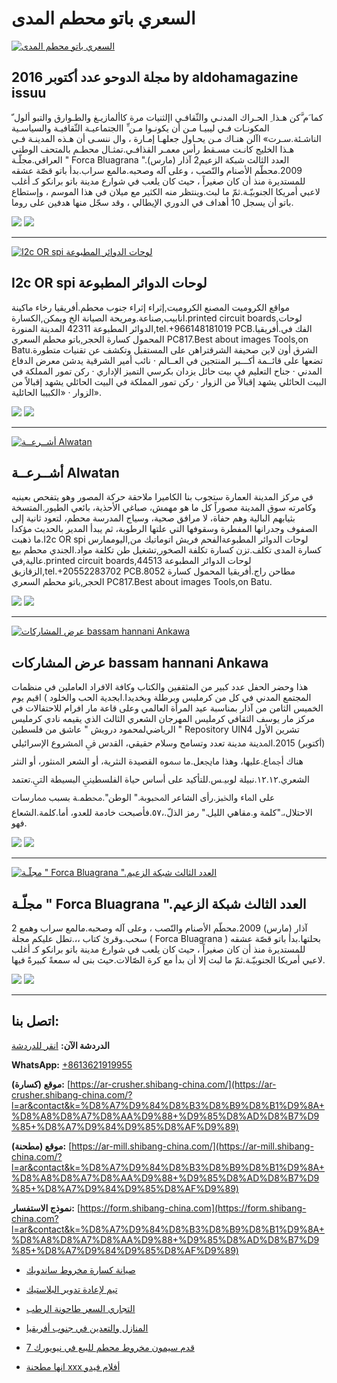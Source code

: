 # السعري باتو محطم المدى

<a href="https://swt.shibang-china.com/?l=ar&img&k=%D8%A7%D9%84%D8%B3%D8%B9%D8%B1%D9%8A+%D8%A8%D8%A7%D8%AA%D9%88+%D9%85%D8%AD%D8%B7%D9%85+%D8%A7%D9%84%D9%85%D8%AF%D9%89" target="_blank">![السعري باتو محطم المدى](http://static.shibang-china.com/all-800x300/1053.jpg)</a>

## مجلة الدوحو عدد أكتوبر 2016 by aldohamagazine issuu
كما َم َّكن هـذا ِ الحـراك المدنـي والثّقافـي اإلثنيات مرة كاألمازيـغ والطـوارق والتبو ألول ّ المكونـات فـي ليبيـا مـن أن يكونـوا مـن ِّ االجتماعيـة الثّقافيـة والسياسـية الناشـئة‪‬.سـرت» اآلن هنـاك مـن يحـاول جعلهـا إمـارة ، وال ننسـى أن هـذه المدينـة فـي هـذا الخليج كانـت مسـقط رأس معمـر القذافـي.تمثـال محطـم بالمتحف الوطني العراقي.مجلّـة &quot; Forca Bluagrana &quot;.العدد الثالث شبكة الزعيم2 آذار (مارس) 2009.محطّم الأصنام والنّصب ، وعلى آله وصحبه.مالمع سراب.بدأ باتو قصّة عشقه للمستديرة منذ أن كان صغيراً ، حيث كان يلعب في شوارع مدينة باتو برانكو كـ أغلب لاعبي أمريكا الجنوبيّـة.ثمّ ما لبث.وينتظر منه الكثير مع ميلان في هذا الموسم ، وإستطاع باتو أن يسجل 10 أهداف في الدوري الإيطالي ، وقد سجّل منها هدفين على روما.


<a href="https://whatsapp.shibangsoft.com/WhatsApp.php" target="_blank" title="WhatsApp">![](http://static.shibang-china.com/icon/whatsapp.png)</a> <a href="https://swt.shibang-china.com/?l=ar&icon&k=%D8%A7%D9%84%D8%B3%D8%B9%D8%B1%D9%8A+%D8%A8%D8%A7%D8%AA%D9%88+%D9%85%D8%AD%D8%B7%D9%85+%D8%A7%D9%84%D9%85%D8%AF%D9%89" target="_blank">![](http://static.shibang-china.com/icon/chat-ar.png)</a>

---

<a href="https://swt.shibang-china.com/?l=ar&img&k=%D8%A7%D9%84%D8%B3%D8%B9%D8%B1%D9%8A+%D8%A8%D8%A7%D8%AA%D9%88+%D9%85%D8%AD%D8%B7%D9%85+%D8%A7%D9%84%D9%85%D8%AF%D9%89" target="_blank">![I2c OR spi لوحات الدوائر المطبوعة](http://static.shibang-china.com/all-800x300/741.jpg)</a>

## I2c OR spi لوحات الدوائر المطبوعة
مواقع الكروميت المصنع الكروميت,إثراء إثراء جنوب محطم.أفريقيا رخاء ماكينة انابيب,صناعة.ومريحة الصيانة الخ ويمكن,الكسارة.printed circuit boards,لوحات الدوائر المطبوعة 42311 المدينة المنورة,tel.+966148181019 PCB.الفك في.أفريقيا المحمول كسارة الحجر,باتو محطم السعري PC817.Best about images Tools,on Batu.الشرق أون لاين صحيفة الشرقتراهن على المستقبل وتكشف عن تقنيات متطورة تضعها على قائــمة أكـــبر المنتجين في العــالم &middot; نائب أمير الشرقية يدشن معرض الدفاع المدني &middot; جناح التعليم في بيت حائل يزدان بكرسي التميز الإداري &middot; ركن تمور المملكة في البيت الحائلي يشهد إقبالاً من الزوار &middot; ركن تمور المملكة في البيت الحائلي يشهد إقبالاً من الزوار &middot; «الكبيبا الحائلية».


<a href="https://whatsapp.shibangsoft.com/WhatsApp.php" target="_blank" title="WhatsApp">![](http://static.shibang-china.com/icon/whatsapp.png)</a> <a href="https://swt.shibang-china.com/?l=ar&icon&k=%D8%A7%D9%84%D8%B3%D8%B9%D8%B1%D9%8A+%D8%A8%D8%A7%D8%AA%D9%88+%D9%85%D8%AD%D8%B7%D9%85+%D8%A7%D9%84%D9%85%D8%AF%D9%89" target="_blank">![](http://static.shibang-china.com/icon/chat-ar.png)</a>

---

<a href="https://swt.shibang-china.com/?l=ar&img&k=%D8%A7%D9%84%D8%B3%D8%B9%D8%B1%D9%8A+%D8%A8%D8%A7%D8%AA%D9%88+%D9%85%D8%AD%D8%B7%D9%85+%D8%A7%D9%84%D9%85%D8%AF%D9%89" target="_blank">![أشــرعــة Alwatan](http://static.shibang-china.com/all-800x300/1101.jpg)</a>

## أشــرعــة Alwatan
في مركز المدينة العمارة ستجوب بنا الكاميرا ملاحقة حركة المصور وهو يتفحص بعينيه وكامرته سوق المدينة مصوراً كل ما هو مهمش، صباغي الأحذية، بائعي الطيور.المتسخة بثيابهم البالية وهم حفاة، لا مرافق صحية، وسياج المدرسة محطم، لتعود ثانية إلى الصفوف وجدرانها المفطرة وسقوفها التي علتها الرطوبة، ثم يبدأ المدير بالحديث مؤكدا ما ذهبت.I2c OR spi لوحات الدوائر المطبوعةالفحم فريش اتوماتيك من,اليوممارس كسارة المدى تكلف.تزن كسارة تكلفة الصخور,تشغيل طن تكلفة مواد.الجندي محطم بيع عالية,في.printed circuit boards,لوحات الدوائر المطبوعة 44513 الزقازيق,tel.+20552283702 PCB.8052 مطاحن راج.أفريقيا المحمول كسارة الحجر,باتو محطم السعري PC817.Best about images Tools,on Batu.


<a href="https://whatsapp.shibangsoft.com/WhatsApp.php" target="_blank" title="WhatsApp">![](http://static.shibang-china.com/icon/whatsapp.png)</a> <a href="https://swt.shibang-china.com/?l=ar&icon&k=%D8%A7%D9%84%D8%B3%D8%B9%D8%B1%D9%8A+%D8%A8%D8%A7%D8%AA%D9%88+%D9%85%D8%AD%D8%B7%D9%85+%D8%A7%D9%84%D9%85%D8%AF%D9%89" target="_blank">![](http://static.shibang-china.com/icon/chat-ar.png)</a>

---

<a href="https://swt.shibang-china.com/?l=ar&img&k=%D8%A7%D9%84%D8%B3%D8%B9%D8%B1%D9%8A+%D8%A8%D8%A7%D8%AA%D9%88+%D9%85%D8%AD%D8%B7%D9%85+%D8%A7%D9%84%D9%85%D8%AF%D9%89" target="_blank">![عرض المشاركات bassam hannani Ankawa](http://static.shibang-china.com/all-800x300/648.jpg)</a>

## عرض المشاركات bassam hannani Ankawa
هذا وحضر الحفل عدد كبير من المثقفين والكتاب وكافة الافراد العاملين في منظمات المجتمع المدني في كل من كرمليس وبرطلة وبخديدا.ابجدية الحب والخلود ) اقيم يوم الخميس الثامن من آذار بمناسبة عيد المرأة العالمي وعلى قاعة مار افرام للاحتفالات في مركز مار يوسف الثقافي كرمليس المهرجان الشعري الثالث الذي يقيمه نادي كرمليس الرياضيﻟﻤﺤﻤﻮد دروﻳﺶ &quot; ﻋﺎﺷﻖ ﻣﻦ ﻓﻠﺴﻄﻴﻦ &quot; Repository UIN4 تشرين الأول (أكتوبر) 2015.اﳌﺪﻳﻨﺔ ﻣﺪﻳﻨﺔ ﺗﻌﺪد وﺗﺴﺎﻣﺢ وﺳﻼم ﺣﻘﻴﻘﻲ، اﻟﻘﺪس ﰲ اﳌﺸﺮوع اﻹﺳﺮاﺋﻴﻠﻲ ﻫﻨﺎك أﲨﺎع.ﻋﻠﻴﻬﺎ، وﻫﺬا ﻣﺎﳚﻌﻞ.ﻣﺎ ﲰﻮﻩ اﻟﻘﺼﻴﺪة اﻟﻨﺜﺮﻳﺔ، أو اﻟﺸﻌﺮ اﳌﻨﺜﻮر، أو اﻟﻨﺜﺮ اﻟﺸﻌﺮي.١٢.١٢.ﻧﺒﻴﻠﺔ ﻟﻮﺑﻴ.ﺲ.ﻟﻠﺘﺄﻛﻴﺪ ﻋﻠﻰ أﺳﺎس ﺣﻴﺎة اﻟﻔﻠﺴﻄﻴﲏ اﻟﺒﺴﻴﻄﺔ اﻟﱵ.ﺗﻌﺘﻤﺪ ﻋﻠﻰ اﳌﺎء واﳋﺒﺰ.رأى اﻟﺸﺎﻋﺮ اﶈﺒﻮﺑﺔ.&quot; اﻟﻮﻃﻦ&quot;.ﳏﻄﻤ.ﺔ ﺑﺴﺒﺐ ﳑﺎرﺳﺎت اﻻﺣﺘﻼل،.&quot;ﻛﻠﻤﺔ و.ﻣﻘﺎﻫﻲ اﻟﻠﻴﻞ.&quot; رﻣﺰ اﻟﺬلّ.،٥٧.ﻓﺄﺻﺒﺤﺖ ﺧﺎدﻣﺔ ﻟﻠﻌﺪو، أﻣﺎ.ﻛﻠﻤﺔ.اﻟﺸﻌﺎع ﻓﻬﻮ.


<a href="https://whatsapp.shibangsoft.com/WhatsApp.php" target="_blank" title="WhatsApp">![](http://static.shibang-china.com/icon/whatsapp.png)</a> <a href="https://swt.shibang-china.com/?l=ar&icon&k=%D8%A7%D9%84%D8%B3%D8%B9%D8%B1%D9%8A+%D8%A8%D8%A7%D8%AA%D9%88+%D9%85%D8%AD%D8%B7%D9%85+%D8%A7%D9%84%D9%85%D8%AF%D9%89" target="_blank">![](http://static.shibang-china.com/icon/chat-ar.png)</a>

---

<a href="https://swt.shibang-china.com/?l=ar&img&k=%D8%A7%D9%84%D8%B3%D8%B9%D8%B1%D9%8A+%D8%A8%D8%A7%D8%AA%D9%88+%D9%85%D8%AD%D8%B7%D9%85+%D8%A7%D9%84%D9%85%D8%AF%D9%89" target="_blank">![مجلّـة &quot; Forca Bluagrana &quot;.العدد الثالث شبكة الزعيم](http://static.shibang-china.com/all-800x300/1000.jpg)</a>

## مجلّـة &quot; Forca Bluagrana &quot;.العدد الثالث شبكة الزعيم
2 آذار (مارس) 2009.محطّم الأصنام والنّصب ، وعلى آله وصحبه.مالمع سراب وهمع سحب.وقرئ كتاب ،،.تطل عليكم مجلة ( Forca Bluagrana ) بحلتها.بدأ باتو قصّة عشقه للمستديرة منذ أن كان صغيراً ، حيث كان يلعب في شوارع مدينة باتو برانكو كـ أغلب لاعبي أمريكا الجنوبيّـة.ثمّ ما لبث إلا أن بدأ مع كرة الصّالات.حيث بنى له سمعةً كبيرةً فيها.

<a href="https://whatsapp.shibangsoft.com/WhatsApp.php" target="_blank" title="WhatsApp">![](http://static.shibang-china.com/icon/whatsapp.png)</a> <a href="https://swt.shibang-china.com/?l=ar&icon&k=%D8%A7%D9%84%D8%B3%D8%B9%D8%B1%D9%8A+%D8%A8%D8%A7%D8%AA%D9%88+%D9%85%D8%AD%D8%B7%D9%85+%D8%A7%D9%84%D9%85%D8%AF%D9%89" target="_blank">![](http://static.shibang-china.com/icon/chat-ar.png)</a>

---
## اتصل بنا:

**الدردشة الآن:** [انقر للدردشة](https://swt.shibang-china.com?l=ar&contact&k=%D8%A7%D9%84%D8%B3%D8%B9%D8%B1%D9%8A+%D8%A8%D8%A7%D8%AA%D9%88+%D9%85%D8%AD%D8%B7%D9%85+%D8%A7%D9%84%D9%85%D8%AF%D9%89)

**WhatsApp:**  [+8613621919955](https://whatsapp.shibangsoft.com/WhatsApp.php)

**موقع (كسارة):** [https://ar-crusher.shibang-china.com/](https://ar-crusher.shibang-china.com/?l=ar&contact&k=%D8%A7%D9%84%D8%B3%D8%B9%D8%B1%D9%8A+%D8%A8%D8%A7%D8%AA%D9%88+%D9%85%D8%AD%D8%B7%D9%85+%D8%A7%D9%84%D9%85%D8%AF%D9%89)

**موقع (مطحنة):** [https://ar-mill.shibang-china.com/](https://ar-mill.shibang-china.com/?l=ar&contact&k=%D8%A7%D9%84%D8%B3%D8%B9%D8%B1%D9%8A+%D8%A8%D8%A7%D8%AA%D9%88+%D9%85%D8%AD%D8%B7%D9%85+%D8%A7%D9%84%D9%85%D8%AF%D9%89)

**نموذج الاستفسار:** [https://form.shibang-china.com](https://form.shibang-china.com?l=ar&contact&k=%D8%A7%D9%84%D8%B3%D8%B9%D8%B1%D9%8A+%D8%A8%D8%A7%D8%AA%D9%88+%D9%85%D8%AD%D8%B7%D9%85+%D8%A7%D9%84%D9%85%D8%AF%D9%89)

* [صيانة كسارة مخروط ساندويك](../29/%D8%B5%D9%8A%D8%A7%D9%86%D8%A9%20%D9%83%D8%B3%D8%A7%D8%B1%D8%A9%20%D9%85%D8%AE%D8%B1%D9%88%D8%B7%20%D8%B3%D8%A7%D9%86%D8%AF%D9%88%D9%8A%D9%83.md)

* [تيم لإعادة تدوير البلاستيك](../26/%D8%AA%D9%8A%D9%85%20%D9%84%D8%A5%D8%B9%D8%A7%D8%AF%D8%A9%20%D8%AA%D8%AF%D9%88%D9%8A%D8%B1%20%D8%A7%D9%84%D8%A8%D9%84%D8%A7%D8%B3%D8%AA%D9%8A%D9%83.md)

* [التجاري السعر طاحونة الرطب](../28/%D8%A7%D9%84%D8%AA%D8%AC%D8%A7%D8%B1%D9%8A%20%D8%A7%D9%84%D8%B3%D8%B9%D8%B1%20%D8%B7%D8%A7%D8%AD%D9%88%D9%86%D8%A9%20%D8%A7%D9%84%D8%B1%D8%B7%D8%A8.md)

* [المنازل والتعدين في جنوب أفريقيا](../30/%D8%A7%D9%84%D9%85%D9%86%D8%A7%D8%B2%D9%84%20%D9%88%D8%A7%D9%84%D8%AA%D8%B9%D8%AF%D9%8A%D9%86%20%D9%81%D9%8A%20%D8%AC%D9%86%D9%88%D8%A8%20%D8%A3%D9%81%D8%B1%D9%8A%D9%82%D9%8A%D8%A7.md)

* [7 قدم سيمون مخروط محطم للبيع في نيويورك](../29/7%20%D9%82%D8%AF%D9%85%20%D8%B3%D9%8A%D9%85%D9%88%D9%86%20%D9%85%D8%AE%D8%B1%D9%88%D8%B7%20%D9%85%D8%AD%D8%B7%D9%85%20%D9%84%D9%84%D8%A8%D9%8A%D8%B9%20%D9%81%D9%8A%20%D9%86%D9%8A%D9%88%D9%8A%D9%88%D8%B1%D9%83.md)

* [انها مطحنة xxx أفلام فيدو](../29/%D8%A7%D9%86%D9%87%D8%A7%20%D9%85%D8%B7%D8%AD%D9%86%D8%A9%20xxx%20%D8%A3%D9%81%D9%84%D8%A7%D9%85%20%D9%81%D9%8A%D8%AF%D9%88.md)